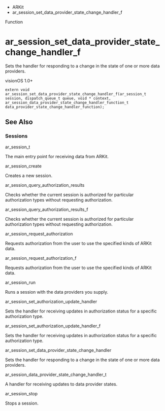 

- ARKit
-  ar_session_set_data_provider_state_change_handler_f 

Function

# ar_session_set_data_provider_state_change_handler_f

Sets the handler for responding to a change in the state of one or more data providers.

visionOS 1.0+

``` source
extern void ar_session_set_data_provider_state_change_handler_f(ar_session_t session, dispatch_queue_t queue, void * context, ar_session_data_provider_state_change_handler_function_t data_provider_state_change_handler_function);
```

## See Also

### Sessions

ar_session_t

The main entry point for receiving data from ARKit.

ar_session_create

Creates a new session.

ar_session_query_authorization_results

Checks whether the current session is authorized for particular authorization types without requesting authorization.

ar_session_query_authorization_results_f

Checks whether the current session is authorized for particular authorization types without requesting authorization.

ar_session_request_authorization

Requests authorization from the user to use the specified kinds of ARKit data.

ar_session_request_authorization_f

Requests authorization from the user to use the specified kinds of ARKit data.

ar_session_run

Runs a session with the data providers you supply.

ar_session_set_authorization_update_handler

Sets the handler for receiving updates in authorization status for a specific authorization type.

ar_session_set_authorization_update_handler_f

Sets the handler for receiving updates in authorization status for a specific authorization type.

ar_session_set_data_provider_state_change_handler

Sets the handler for responding to a change in the state of one or more data providers.

ar_session_data_provider_state_change_handler_t

A handler for receiving updates to data provider states.

ar_session_stop

Stops a session.

